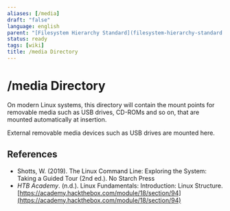 ```yaml
---
aliases: [/media]
draft: "false"
language: english
parent: "[Filesystem Hierarchy Standard](filesystem-hierarchy-standard.md)"
status: ready
tags: [wiki]
title: /media Directory
---
```


# /media Directory

On modern Linux systems, this directory will contain the mount points for removable media such as USB drives, CD-ROMs and so on, that are mounted automatically at insertion.

External removable media devices such as USB drives are mounted here.

## References

- Shotts, W. (2019). <span class="reference-title">The Linux Command Line: Exploring the System: Taking a Guided Tour (2nd ed.)</span>. No Starch Press
- _HTB Academy_. (n.d.). <span class="reference-title">Linux Fundamentals: Introduction: Linux Structure</span>. [https://academy.hackthebox.com/module/18/section/94](https://academy.hackthebox.com/module/18/section/94)
